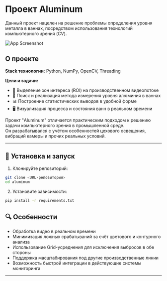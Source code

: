 # Проект Aluminum

Данный проект нацелен на решение проблемы определения уровня металла в ваннах,
посредством использования технологий компьютерного зрения (CV).

![App Screenshot](https://media2.giphy.com/media/v1.Y2lkPTc5MGI3NjExNmJpcDJwZXdiY3RmNDZiNW5heWs2ZXNxZXBoNHhiOXhlNWN0ejBpdiZlcD12MV9pbnRlcm5hbF9naWZfYnlfaWQmY3Q9Zw/Z6BKEgN4oJx7XRLInC/giphy.gif)


## О проекте

**Stack технологии:** Python, NumPy, OpenCV, Threading

**Цели и задачи:**  
- 📌 Выделение зон интереса (ROI) на производственном видеопотоке  
- 🧠 Поиск и реализация метода измерения уровня алюминия в ваннах  
- 📊 Построение статистических выводов в удобной форме  
- 🖥️ Визуализация процесса и состояния ванн в реальном времени  

Проект "Aluminum" отличается практическим подходом к решению задачи компьютерного зрения в промышленной среде.  
Он разрабатывался с учётом особенностей цехового освещения, вибраций камеры и прочих реальных условий.

---

## 🚀 Установка и запуск

1. Клонируйте репозиторий:

```bash
git clone <URL-репозитория>
cd aluminum
```

2. Установите зависимости:

```bash
pip install -r requirements.txt
```
## 🔍 Особенности

- Обработка видео в реальном времени  
- Минимизация ложных срабатываний за счёт цветового и контурного анализа
- Использование Grid-усреднения для исключения выбросов в обе стороны  
- Поддержка масштабирования под другие производственные линии  
- Возможность быстрой интеграции в действующие системы мониторинга  

---
